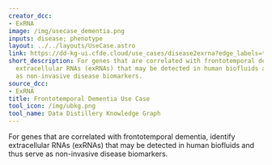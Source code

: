 ```yaml
---
creator_dcc:
- ExRNA
image: /img/usecase_dementia.png
inputs: disease; phenotype
layout: ../../layouts/UseCase.astro
link: https://dd-kg-ui.cfde.cloud/use_cases/disease2exrna?edge_labels=true
short_description: For genes that are correlated with frontotemporal dementia, identify
  extracellular RNAs (exRNAs) that may be detected in human biofluids and thus serve
  as non-invasive disease biomarkers.
source_dcc:
- ExRNA
title: Frontotemporal Dementia Use Case
tool_icon: /img/ubkg.png
tool_name: Data Distillery Knowledge Graph
---
```

For genes that are correlated with frontotemporal dementia, identify extracellular RNAs (exRNAs) that may be detected in human biofluids and thus serve as non-invasive disease biomarkers.